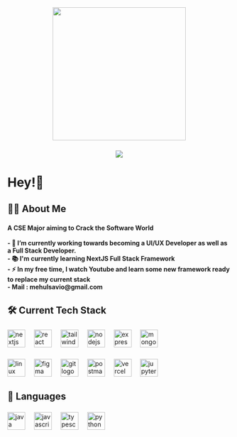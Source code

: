 <div align="center">
  <img height="300" src="https://media.licdn.com/dms/image/v2/D4D16AQEw3f50HOnQaw/profile-displaybackgroundimage-shrink_350_1400/profile-displaybackgroundimage-shrink_350_1400/0/1737812889516?e=1743638400&v=beta&t=oOEJxmGwywxcgkha2XZw4Yj8unqg_h5AfJVFaF-LQVc"  />
</div>

###

<div align="center">
  <img src="https://visitor-badge.laobi.icu/badge?page_id=psvm-tallman.psvm-tallman&left_text=Foot-Fall"  />
</div>

###

<h1 align="left">Hey!👋</h1>

###

<h2 align="left">👩‍💻  About Me</h2>

###

<h4 align="left">A CSE Major aiming to Crack the Software World<br><br>- 🔭 I’m currently working towards becoming a UI/UX Developer as well as a Full Stack Developer.<br>- 📚 I'm currently learning NextJS Full Stack Framework<br>- ⚡ In my free time, I watch Youtube and learn some new framework ready to replace my current stack<br>- Mail : mehulsavio@gmail.com</h4>

###

<h2 align="left">🛠 Current Tech Stack</h2>

###

<div align="left">
  <img src="https://cdn.jsdelivr.net/gh/devicons/devicon/icons/nextjs/nextjs-original.svg" height="40" alt="nextjs logo"  />
  <img width="12" />
  <img src="https://cdn.jsdelivr.net/gh/devicons/devicon/icons/react/react-original.svg" height="40" alt="react logo"  />
  <img width="12" />
  <img src="https://skillicons.dev/icons?i=tailwind" height="40" alt="tailwindcss logo"  />
  <img width="12" />
  <img src="https://cdn.jsdelivr.net/gh/devicons/devicon/icons/nodejs/nodejs-original.svg" height="40" alt="nodejs logo"  />
  <img width="12" />
  <img src="https://skillicons.dev/icons?i=express" height="40" alt="express logo"  />
  <img width="12" />
  <img src="https://cdn.jsdelivr.net/gh/devicons/devicon/icons/mongodb/mongodb-original.svg" height="40" alt="mongodb logo"  />
  <img width="12" />
</div>

###

<div align="left">
  <img src="https://cdn.jsdelivr.net/gh/devicons/devicon/icons/linux/linux-original.svg" height="40" alt="linux logo"  />
  <img width="12" />
  <img src="https://cdn.jsdelivr.net/gh/devicons/devicon/icons/figma/figma-original.svg" height="40" alt="figma logo"  />
  <img width="12" />
  <img src="https://cdn.jsdelivr.net/gh/devicons/devicon/icons/git/git-original.svg" height="40" alt="git logo"  />
  <img width="12" />
  <img src="https://skillicons.dev/icons?i=postman" height="40" alt="postman logo"  />
  <img width="12" />
  <img src="https://skillicons.dev/icons?i=vercel" height="40" alt="vercel logo"  />
  <img width="12" />
  <img src="https://cdn.jsdelivr.net/gh/devicons/devicon/icons/jupyter/jupyter-original.svg" height="40" alt="jupyter logo"  />
</div>

###

<h2 align="left">🚀 Languages</h2>

###

<div align="left">
  <img src="https://cdn.jsdelivr.net/gh/devicons/devicon/icons/java/java-original.svg" height="40" alt="java logo"  />
  <img width="12" />
  <img src="https://cdn.jsdelivr.net/gh/devicons/devicon/icons/javascript/javascript-original.svg" height="40" alt="javascript logo"  />
  <img width="12" />
  <img src="https://cdn.jsdelivr.net/gh/devicons/devicon/icons/typescript/typescript-original.svg" height="40" alt="typescript logo"  />
  <img width="12" />
  <img src="https://cdn.jsdelivr.net/gh/devicons/devicon/icons/python/python-original.svg" height="40" alt="python logo"  />
</div>
